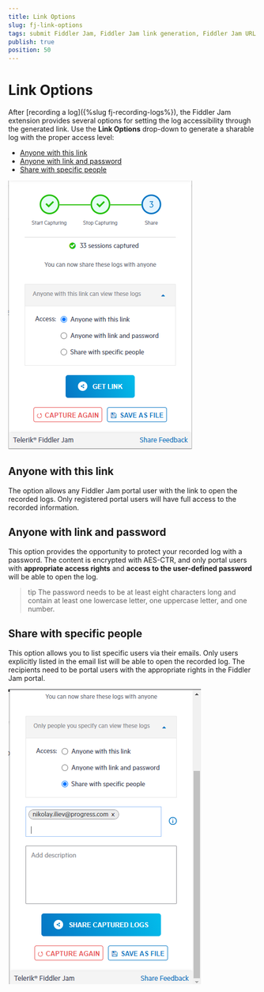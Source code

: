```yaml
---
title: Link Options
slug: fj-link-options
tags: submit Fiddler Jam, Fiddler Jam link generation, Fiddler Jam URL link, Fiddler Jam portal links, Jam sharing, Jam collaboration, Fiddler collaboration options
publish: true
position: 50
---
```


# Link Options

After [recording a log]({%slug fj-recording-logs%}), the Fiddler Jam extension provides several options for setting the log accessibility through the generated link. Use the **Link Options** drop-down to generate a sharable log with the proper access level:

- [Anyone with this link](#anyone-with-this-link)
- [Anyone with link and password](#anyone-with-link-and-password)
- [Share with specific people](#share-with-specific-people)

![Link generation options](../images/ext/ext-images/extension-link-options.png)

## Anyone with this link

The option allows any Fiddler Jam portal user with the link to open the recorded logs. Only registered portal users will have full access to the recorded information.

## Anyone with link and password

This option provides the opportunity to protect your recorded log with a password. The content is encrypted with AES-CTR, and only portal users with **appropriate access rights** and **access to the user-defined password** will be able to open the log.

>tip The password needs to be at least eight characters long and contain at least one lowercase letter, one uppercase letter, and one number.

## Share with specific people

This option allows you to list specific users via their emails. Only users explicitly listed in the email list will be able to open the recorded log. The recipients need to be portal users with the appropriate rights in the Fiddler Jam portal.

![Sharing with specific people](../images/ext/ext-images/extension-link-options-sharing-via-emails.png)